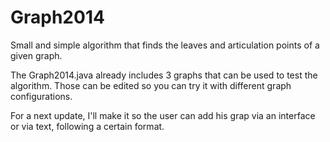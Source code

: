 Graph2014
=========

Small and simple algorithm that finds the leaves and articulation points of a given graph.

The Graph2014.java already includes 3 graphs that can be used to test the algorithm. Those can be edited so you can try it with different graph configurations.

For a next update, I'll make it so the user can add his grap via an interface or via text, following a certain format.

